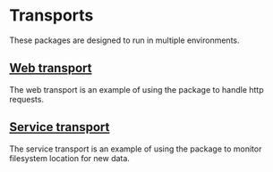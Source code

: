 # Transports

These packages are designed to run in multiple environments.

## [Web transport](../../../tree/main/transport/web "web transport")
The web transport is an example of using the package to handle http requests.

## [Service transport](../../../tree/main/transport/service "service transport")
The service transport is an example of using the package to monitor filesystem location for new data.
